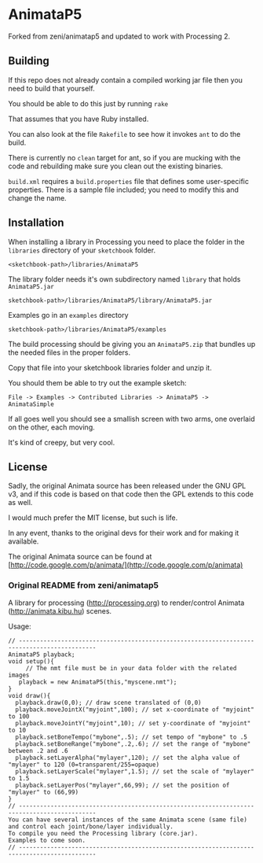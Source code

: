 # AnimataP5 #

Forked from zeni/animatap5 and updated to work with Processing 2.

## Building ##

If this repo does not already contain a compiled working jar file then you need to build that yourself.

You should be able to do this just by running `rake`

That assumes that you have Ruby installed.

You can also look at the file `Rakefile` to see how it invokes `ant` to do the build.

There is currently no `clean` target for ant, so if you are mucking with the code and rebuilding make sure you clean out the existing binaries.

`build.xml` requires a `build.properties` file that defines some user-specific properties.  There is a sample file included; you need to modify this and change the name.


## Installation ##

When installing a library in Processing you need to place the folder in the `libraries` directory of your `sketchbook` folder.

    <sketchbook-path>/libraries/AnimataP5

The library folder needs it's own subdirectory named `library` that holds `AnimataP5.jar`

    sketchbook-path>/libraries/AnimataP5/library/AnimataP5.jar

Examples go in an `examples` directory

    sketchbook-path>/libraries/AnimataP5/examples

The build processing should be giving you an `AnimataP5.zip` that bundles up the needed files in the proper folders.  

Copy that file into your sketchbook libraries folder and unzip it.

You should them be able to try out the example sketch: 

   `File -> Examples -> Contributed Libraries -> AnimataP5 -> AnimataSimple`

If all goes well you should see a smallish screen with two arms, one overlaid on the other, each moving.  

It's kind of creepy, but very cool.

## License ##

Sadly, the original Animata source has been released under the GNU GPL v3, and if this code is based on that code then the GPL extends to this code as well.  

I would much prefer the MIT license, but such is life.  

In any event, thanks to the original devs for their work and for making it available.

The original Animata source can be found at [http://code.google.com/p/animata/](http://code.google.com/p/animata)

### Original README from zeni/animatap5 ###

A library for processing (http://processing.org) to render/control Animata (http://animata.kibu.hu) scenes.

Usage:

    // --------------------------------------------------------------------------------------------
    AnimataP5 playback;
    void setup(){
         // The nmt file must be in your data folder with the related images
       playback = new AnimataP5(this,"myscene.nmt");
    }
    void draw(){
      playback.draw(0,0); // draw scene translated of (0,0)
      playback.moveJointX("myjoint",100); // set x-coordinate of "myjoint" to 100
      playback.moveJointY("myjoint",10); // set y-coordinate of "myjoint" to 10
      playback.setBoneTempo("mybone",.5); // set tempo of "mybone" to .5
      playback.setBoneRange("mybone",.2,.6); // set the range of "mybone" between .2 and .6
      playback.setLayerAlpha("mylayer",120); // set the alpha value of "mylayer" to 120 (0=transparent/255=opaque)
      playback.setLayerScale("mylayer",1.5); // set the scale of "mylayer" to 1.5
      playback.setLayerPos("mylayer",66,99); // set the position of "mylayer" to (66,99)
    }
    // --------------------------------------------------------------------------------------------
    You can have several instances of the same Animata scene (same file) and control each joint/bone/layer individually.
    To compile you need the Processing library (core.jar).
    Examples to come soon.
    // --------------------------------------------------------------------------------------------

